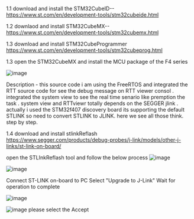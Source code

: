1.1 download and install the  STM32CubeID--       https://www.st.com/en/development-tools/stm32cubeide.html

1.2 downlaod and install STM32CubeMX--            https://www.st.com/en/development-tools/stm32cubemx.html

1.3 download and install STM32CubeProgrammer      https://www.st.com/en/development-tools/stm32cubeprog.html

1.3 open the STM32CubeMX and install the MCU package of the F4 series 

![image](https://github.com/user-attachments/assets/e9515962-4ded-4a4d-bcb3-9aae840eb34a)

Description - this source code i am using the FreeRTOS and integrated the RTT source code for see the debug message on RTT viewer consol . integrated the system view to see the real time senario like premption the task . system view and RTTviewr totally depends on the SEGGER jlink .
actually i used the STM32f407 discovery board its supporting the default STLINK so need to convert STLINK to JLINK. here we see all those think. step by step.

1.4 download and install stlinkReflash          https://www.segger.com/products/debug-probes/j-link/models/other-j-links/st-link-on-board/

  open the STLInkReflash tool and follow the below process
  ![image](https://github.com/user-attachments/assets/2e7b0dd4-00ed-4e5c-9b0f-e09b917a87a5)

  ![image](https://github.com/user-attachments/assets/86d59cd4-78dd-4977-b17a-d63a9d0bf6b6)

   Connect ST-LINK on-board to PC
   Select "Upgrade to J-Link"
   Wait for operation to complete

   ![image](https://github.com/user-attachments/assets/0fea7d57-2a02-495a-a043-6cf2780d855b)

   ![image](https://github.com/user-attachments/assets/5e8d6796-b634-4158-b383-3c158d63093d)
   please select the Accept
